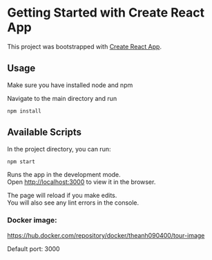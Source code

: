 # Getting Started with Create React App

This project was bootstrapped with [Create React App](https://github.com/facebook/create-react-app).

## Usage

Make sure you have installed node and npm

Navigate to the main directory and run
```
npm install
```
## Available Scripts

In the project directory, you can run:

```
npm start
```

Runs the app in the development mode.\
Open [http://localhost:3000](http://localhost:3000) to view it in the browser.

The page will reload if you make edits.\
You will also see any lint errors in the console.

### Docker image: 

https://hub.docker.com/repository/docker/theanh090400/tour-image

Default port: 3000
